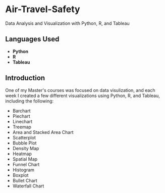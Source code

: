 # Air-Travel-Safety
Data Analysis and Visualization with Python, R, and Tableau

  <h2>Languages Used</h2>
  
- <b>Python</b>
- <b>R</b> 
- <b>Tableau</b>

<h2>Introduction</h2>
<p> One of my Master's courses was focused on data visulization, and each week I created a few different visualizations using Python, R, and Tableau, including the following:

- Barchart
- Piechart
- Linechart
- Treemap
- Area and Stacked Area Chart
- Scatterplot
- Bubble Plot
- Density Map
- Heatmap
- Spatial Map
- Funnel Chart
- Histogram
- Boxplot
- Bullet Chart
- Waterfall Chart
  
</p>
